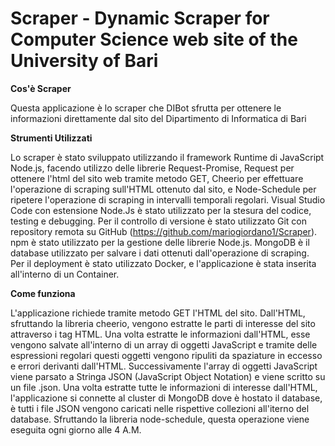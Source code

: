 # Scraper - Dynamic Scraper for Computer Science web site of the University of Bari
**Cos'è Scraper**

Questa applicazione è lo scraper che DIBot sfrutta per ottenere le informazioni direttamente dal sito del Dipartimento di Informatica di Bari

**Strumenti Utilizzati**

Lo scraper è stato sviluppato utilizzando il framework Runtime di JavaScript Node.js, facendo utilizzo delle librerie Request-Promise, Request per ottenere l'html del sito web tramite metodo GET, Cheerio per effettuare l'operazione di scraping sull'HTML ottenuto dal sito, e Node-Schedule per ripetere l'operazione di scraping in intervalli temporali regolari. 
Visual Studio Code con estensione Node.Js è stato utilizzato per la stesura del codice, testing e debugging. Per il controllo di versione è stato utilizzato Git con repository remota su GitHub (https://github.com/mariogiordano1/Scraper). npm è stato utilizzato per la gestione delle librerie Node.js. MongoDB è il database utilizzato per salvare i dati ottenuti dall'operazione di scraping. Per il deployment è stato utilizzato Docker, e l'applicazione è stata inserita all'interno di un Container.

**Come funziona**

L'applicazione richiede tramite metodo GET l'HTML del sito. Dall'HTML, sfruttando la libreria cheerio, vengono estratte le parti di interesse del sito attraverso i tag HTML.
Una volta estratte le informazioni dall'HTML, esse vengono salvate all'interno di un array di oggetti JavaScript e tramite delle espressioni regolari questi oggetti vengono ripuliti da spaziature in eccesso e errori derivanti dall'HTML. Successivamente l'array di oggetti JavaScript viene parsato a Stringa JSON (JavaScript Object Notation) e viene scritto su un file .json. Una volta estratte tutte le informazioni di interesse dall'HTML, l'applicazione si connette al cluster di MongoDB dove è hostato il database, è tutti i file JSON vengono caricati nelle rispettive collezioni all'iterno del database. Sfruttando la libreria node-schedule, questa operazione viene eseguita ogni giorno alle 4 A.M.
